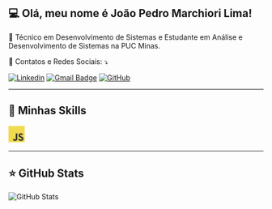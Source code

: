 ## 💻 Olá, meu nome é João Pedro Marchiori Lima!


📕 Técnico em Desenvolvimento de Sistemas e Estudante em Análise e Desenvolvimento de Sistemas na PUC Minas.

<p align="left">
    💬 Contatos e Redes Sociais: ⤵️
  </p>
  
[![Linkedin](https://img.shields.io/badge/-JoãoMarchiori-blue?style=flat-square&logo=Linkedin&logoColor=white&link=https://www.linkedin.com/in/joão-marchiori-61aab822b/)](https://www.linkedin.com/in/joão-marchiori-61aab822b/)
[![Gmail Badge](https://img.shields.io/badge/-jplmarchiori@gmail.com-006bed?style=flat-square&logo=Gmail&logoColor=white&link=mailto:jplmarchiori@gmail.com)](mailto:jplmarchiori@gmail.com)
[![GitHub](https://img.shields.io/github/followers/JPMarchioriL?label=follow&style=social)](https://github.com/JPMarchioriL)

---

## 🚀 Minhas Skills

<code><img height="32" src="https://raw.githubusercontent.com/github/explore/80688e429a7d4ef2fca1e82350fe8e3517d3494d/topics/javascript/javascript.png" alt="Javascript"/></code>

---

## ⭐ GitHub Stats

![GitHub Stats](https://github-readme-stats.vercel.app/api?username=JPMarchioriL&show_icons=true)
